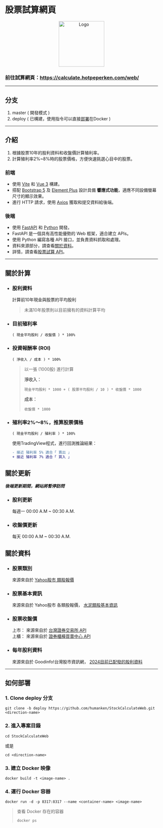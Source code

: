 # 股票試算網頁

<div align=center>
  <img 
    alt="Logo"
    height="150" 
    src="../master/public/logo.png"
  />
</div>

### 前往試算網頁：https://calculate.hotpeperken.com/web/

---
## 分支
1. master ( 開發模式 )
2. deploy ( 已構建，使用指令可以直接[部署](#如何部署)在Docker )

---
## 介紹
1. 根據股票10年的股利資料和收盤價計算殖利率。
2. 計算殖利率2%~8%時的股票價格，方便快速挑選心目中的股票。


### 前端
- 使用 [Vite](https://vitejs.dev/) 和 [Vue 3](https://vuejs.org/) 構建。
- 搭配 [Bootstrap 5](https://getbootstrap.com/) 
及
[Element Plus](https://element-plus.org/en-US/) 
設計具備 **響應式功能**，適應不同設備螢幕尺寸的顯示效果。
- 進行 HTTP 請求，使用 [Axios](https://axios-http.com/docs/intro) 獲取和提交資料給後端。

### 後端
- 使用 [FastAPI](https://fastapi.tiangolo.com/) 和 [Python](https://www.python.org/) 開發。
- FastAPI 是一個具有高性能優勢的 Web 框架，適合建立 APIs。
- 使用 Python 編寫各種 API 接口，並負責資料抓取和處理。
- 資料來源部分，請查看[關於資料](#關於資料)。
- 詳情，請查看[股票試算 API](https://github.com/humanken/StockCalculateAPI/)。

---
## 關於計算

* ### 股利資料
  計算前10年現金與股票的平均股利
  > 未滿10年股票則以目前擁有的資料計算平均

* ### 目前殖利率
  ```
  ( 現金平均股利 / 收盤價 ) * 100%
  ```
  
* ### 投資報酬率 (ROI)
  ```
  ( 淨收入 / 成本 ) * 100%
  ```
  >   以一張 (1000股) 進行計算  
  > 
  > **淨收入：**
  > ```
  > 現金平均股利 * 1000 + ( 股票平均股利 / 10 ) * 收盤價 * 1000
  > ```
  > **成本：**
  > ```
  > 收盤價 * 1000
  > ```

* ### 殖利率2%～8%，推算股票價格
  ```
  ( 現金平均股利 / 殖利率 ) * 100%
  ```

  使用TradingView程式，進行回測推論結果：
  ```diff
  - 接近 殖利率 5% 適合「 賣出 」
  + 接近 殖利率 7% 適合「 買入 」
  ```
  
## 關於更新
**_後端更新期間，網站將暫停訪問_**

* ### 股利更新
  每週一 00:00 A.M ~ 00:30 A.M.

* ### 收盤價更新
  每天 00:00 A.M ~ 00:30 A.M.

## 關於資料

* ### 股票類別
  來源來自於 [Yahoo股市 類股報價](https://tw.stock.yahoo.com/class/)

* ### 股票基本資訊
  來源來自於 Yahoo股市 各類股報價，
  [水泥類股基本資訊](https://tw.stock.yahoo.com/class-quote?sectorId=1&exchange=TAI)

* ### 股票收盤價
  上市： 來源來自於 [台灣證券交易所 API](https://openapi.twse.com.tw/)  
  上櫃： 來源來自於 [證券櫃檯買賣中心 API](https://www.tpex.org.tw/openapi/)

* ### 每年股利資料
  來源來自於 Goodinfo!台灣股市資訊網，
  [2024目前已配發的股利資料](https://goodinfo.tw/tw/StockDividendPolicyList.asp?MARKET_CAT=%E5%85%A8%E9%83%A8&INDUSTRY_CAT=%E5%85%A8%E9%83%A8&YEAR=2024)

---
## 如何部署

### 1. Clone deploy 分支
```shell
git clone -b deploy https://github.com/humanken/StockCalculateWeb.git <direction-name>
```

### 2. 進入專案目錄
```shell
cd StockCalculateWeb
```
或是
```shell
cd <direction-name>
```

### 3. 建立 Docker 映像
```shell
docker build -t <image-name> .
```

### 4. 運行 Docker 容器
```shell
docker run -d -p 8317:8317 --name <container-name> <image-name>
``` 

> 查看 Docker 存在的容器
> ```shell 
> docker ps
> ```
